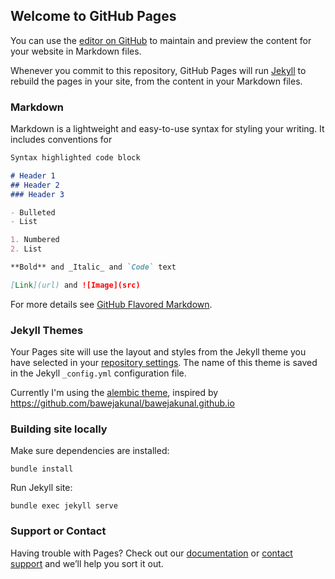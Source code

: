 ## Welcome to GitHub Pages

You can use the [editor on GitHub](https://github.com/coduinix/coduinix.github.io/edit/master/README.md) to maintain and preview the content for your website in Markdown files.

Whenever you commit to this repository, GitHub Pages will run [Jekyll](https://jekyllrb.com/) to rebuild the pages in your site, from the content in your Markdown files.

### Markdown

Markdown is a lightweight and easy-to-use syntax for styling your writing. It includes conventions for

```markdown
Syntax highlighted code block

# Header 1
## Header 2
### Header 3

- Bulleted
- List

1. Numbered
2. List

**Bold** and _Italic_ and `Code` text

[Link](url) and ![Image](src)
```

For more details see [GitHub Flavored Markdown](https://guides.github.com/features/mastering-markdown/).

### Jekyll Themes

Your Pages site will use the layout and styles from the Jekyll theme you have selected in your [repository settings](https://github.com/coduinix/coduinix.github.io/settings). The name of this theme is saved in the Jekyll `_config.yml` configuration file.

Currently I'm using the [alembic theme](https://github.com/daviddarnes/alembic), inspired by https://github.com/bawejakunal/bawejakunal.github.io

### Building site locally
Make sure dependencies are installed:
```shell
bundle install
```

Run Jekyll site:
```shell
bundle exec jekyll serve
```

### Support or Contact

Having trouble with Pages? Check out our [documentation](https://help.github.com/categories/github-pages-basics/) or [contact support](https://github.com/contact) and we’ll help you sort it out.
